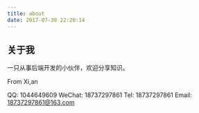 ```yaml
---
title: about
date: 2017-07-30 22:20:14
---
```

## 关于我
一只从事后端开发的小伙伴，欢迎分享知识。


From Xi,an


QQ: 1044649609
WeChat: 18737297861
Tel: 18737297861
Email: 18737297861@163.com
